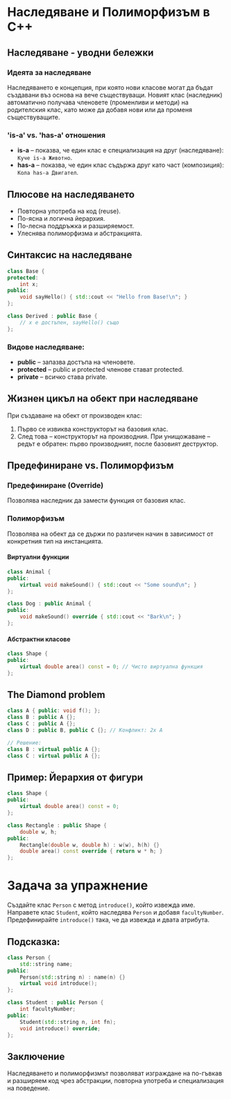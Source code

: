# Наследяване и Полиморфизъм в C++

## Наследяване - уводни бележки

### Идеята за наследяване

Наследяването е концепция, при която нови класове могат да бъдат създавани въз основа на вече съществуващи. Новият клас (наследник) автоматично получава членовете (променливи и методи) на родителския клас, като може да добавя нови или да променя съществуващите.

### 'is-a' vs. 'has-a' отношения

- **is-a** – показва, че един клас е специализация на друг (наследяване): `Куче is-a Животно`.
- **has-a** – показва, че един клас съдържа друг като част (композиция): `Кола has-a Двигател`.

## Плюсове на наследяването

- Повторна употреба на код (reuse).
- По-ясна и логична йерархия.
- По-лесна поддръжка и разширяемост.
- Улеснява полиморфизма и абстракцията.

## Синтаксис на наследяване

```cpp
class Base {
protected:
    int x;
public:
    void sayHello() { std::cout << "Hello from Base!\n"; }
};

class Derived : public Base {
    // x е достъпен, sayHello() също
};
```

### Видове наследяване:

- **public** – запазва достъпа на членовете.
- **protected** – public и protected членове стават protected.
- **private** – всичко става private.

## Жизнен цикъл на обект при наследяване

При създаване на обект от производен клас:

1. Първо се извиква конструкторът на базовия клас.
2. След това – конструкторът на производния.
   При унищожаване – редът е обратен: първо производният, после базовият деструктор.

## Предефиниране vs. Полиморфизъм

### Предефиниране (Override)

Позволява наследник да замести функция от базовия клас.

### Полиморфизъм

Позволява на обект да се държи по различен начин в зависимост от конкретния тип на инстанцията.

#### Виртуални функции

```cpp
class Animal {
public:
    virtual void makeSound() { std::cout << "Some sound\n"; }
};

class Dog : public Animal {
public:
    void makeSound() override { std::cout << "Bark\n"; }
};
```

#### Абстрактни класове

```cpp
class Shape {
public:
    virtual double area() const = 0; // Чисто виртуална функция
};
```

## The Diamond problem

```cpp
class A { public: void f(); };
class B : public A {};
class C : public A {};
class D : public B, public C {}; // Конфликт: 2x A

// Решение:
class B : virtual public A {};
class C : virtual public A {};
```

## Пример: Йерархия от фигури

```cpp
class Shape {
public:
    virtual double area() const = 0;
};

class Rectangle : public Shape {
    double w, h;
public:
    Rectangle(double w, double h) : w(w), h(h) {}
    double area() const override { return w * h; }
};
```

# Задача за упражнение

Създайте клас `Person` с метод `introduce()`, който извежда име. Направете клас `Student`, който наследява `Person` и добавя `facultyNumber`. Предефинирайте `introduce()` така, че да извежда и двата атрибута.

## Подсказка:

```cpp
class Person {
    std::string name;
public:
    Person(std::string n) : name(n) {}
    virtual void introduce();
};

class Student : public Person {
    int facultyNumber;
public:
    Student(std::string n, int fn);
    void introduce() override;
};
```

## Заключение

Наследяването и полиморфизмът позволяват изграждане на по-гъвкав и разширяем код чрез абстракции, повторна употреба и специализация на поведение.
